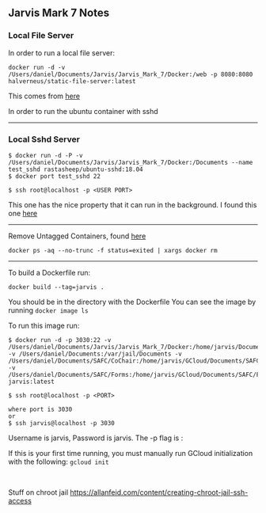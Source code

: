 ## Jarvis Mark 7 Notes

### Local File Server
In order to run a local file server:

```
docker run -d -v /Users/daniel/Documents/Jarvis/Jarvis_Mark_7/Docker:/web -p 8080:8080 halverneus/static-file-server:latest
```

This comes from [here](https://hub.docker.com/r/halverneus/static-file-server/)

In order to run the ubuntu container with sshd

<hr/>

### Local Sshd Server
```
$ docker run -d -P -v /Users/daniel/Documents/Jarvis/Jarvis_Mark_7/Docker:/Documents --name test_sshd rastasheep/ubuntu-sshd:18.04
$ docker port test_sshd 22

$ ssh root@localhost -p <USER PORT>
 ```

 This one has the nice property that it can run in the background.
 I found this one [here](https://hub.docker.com/r/rastasheep/ubuntu-sshd/)

<hr/>

Remove Untagged Containers, found [here](https://zaiste.net/removing_docker_containers/)
```
docker ps -aq --no-trunc -f status=exited | xargs docker rm
```

<hr/>

To build a Dockerfile run:
```
docker build --tag=jarvis .
```
You should be in the directory with the Dockerfile
You can see the image by running `docker image ls`

To run this image run:
```
$ docker run -d -p 3030:22 -v /Users/daniel/Documents/Jarvis/Jarvis_Mark_7/Docker:/home/jarvis/Documents -v /Users/daniel/Documents:/var/jail/Documents -v /Users/daniel/Documents/SAFC/CoChair:/home/jarvis/GCloud/Documents/SAFC/CoChair -v /Users/daniel/Documents/SAFC/Forms:/home/jarvis/GCloud/Documents/SAFC/Forms jarvis:latest

$ ssh root@localhost -p <PORT>

where port is 3030
or
$ ssh jarvis@localhost -p 3030
```

Username is jarvis, Password is jarvis.
The -p flag is <host>:<container>

If this is your first time running, you must manually run GCloud initialization with the following:
`gcloud init`


<br/>

Stuff on chroot jail
https://allanfeid.com/content/creating-chroot-jail-ssh-access
